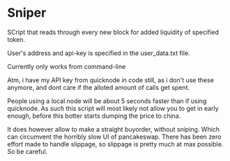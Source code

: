 # Sniper

SCript that reads through every new block for added liquidity of specified token.

User's address and api-key is specified in the user_data.txt file.

Currently only works from command-line

Atm, i have my API key from quicknode in code still, as i don't use these anymore, and dont care if the alloted amount of calls get spent. 

People using a local node will be about 5 seconds faster than if using quicknode.
As such this script will most likely not allow you to get in early enough, before this botter starts dumping the price to china.

It does however allow to make a straight buyorder, without sniping. Which can circumvent the horribly slow UI of pancakeswap. 
There has been zero effort made to handle slippage, so slippage is pretty much at max possible. So be careful. 

